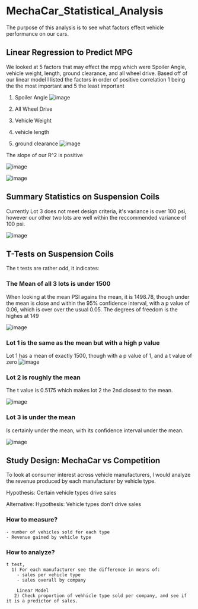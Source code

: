 # MechaCar_Statistical_Analysis

  The purpose of this analysis is to see what factors effect vehicle performance on our cars.

## Linear Regression to Predict MPG
  
  We looked at 5 factors that may effect the mpg which were Spoiler Angle, vehicle weight, length, ground clearance, and all wheel drive. Based off of our linear model I listed the factors in order of positive correlation 1 being the the most important and 5 the least important
   1. Spoiler Angle
   ![image](https://user-images.githubusercontent.com/68198233/180487597-1776dbdc-0e66-4831-9196-196ed47e2e37.png)

   2. All Wheel Drive
   3. Vehicle Weight
   4. vehicle length
   5. ground clearance
   ![image](https://user-images.githubusercontent.com/68198233/180487859-9b6eabcf-cb56-4d2e-99d1-42bda539cb38.png)


  The slope of our R^2 is positive

![image](https://user-images.githubusercontent.com/68198233/160719574-fa9e287c-e226-4ffa-a979-6c268d1d5581.png)


![image](https://user-images.githubusercontent.com/68198233/160722244-ea94a9be-fa4c-40db-9620-38f7aa39a575.png)


##  Summary Statistics on Suspension Coils

  Currently Lot 3 does not meet design criteria, it's variance is over 100 psi, however our other two lots are well within the reccommended variance of 100 psi.
  
  ![image](https://user-images.githubusercontent.com/68198233/160720565-c426c5b0-415d-4ebe-ad66-98b6ef3c137b.png)

  

## T-Tests on Suspension Coils
  
The t tests are rather odd, it indicates:


### The Mean of all 3 lots is under 1500
  When looking at the mean PSI agains the mean, it is 1498.78, though under the mean is close and within the 95% confidence interval, with a p value of 0.06, which is over over the usual 0.05. The degrees of freedom is the highes at 149
  
  
  ![image](https://user-images.githubusercontent.com/68198233/161868809-a20b1763-fa54-430c-89a2-b3a34779b360.png)
  
  
### Lot 1 is the same as the mean but with a high p value

  Lot 1 has a mean of exactly 1500, though with a p value of 1, and a t value of zero
  ![image](https://user-images.githubusercontent.com/68198233/161868885-ee116a5e-8d0b-4052-9457-8b04c7b50a2e.png)

  
 ### Lot 2 is roughly the mean
  The t value is 0.5175 which makes lot 2 the 2nd closest to the mean.
 
  
  ![image](https://user-images.githubusercontent.com/68198233/161868935-8b986b0c-f082-4998-8062-b495eb877b1f.png)

  
 ### Lot 3 is under the mean
  Is certainly under the mean, with its confidence interval under the mean.
  
  ![image](https://user-images.githubusercontent.com/68198233/161868983-e1a83aae-fa7d-4aa5-b7a6-e692352aa10a.png)


  


## Study Design: MechaCar vs Competition

  To look at consumer interest across vehicle manufacturers, I would analyze the revenue produced by each manufacturer by vehicle type. 
  
  Hypothesis: Certain vehicle types drive sales
  
  Alternative: Hypothesis: Vehicle types don't drive sales
  
  ### How to measure? 
    - number of vehicles sold for each type
    - Revenue gained by vehicle type
    
 ### How to analyze?
    t test, 
      1) For each manufacturer see the difference in means of:
        - sales per vehicle type
        - sales overall by company
        
        Linear Model
       2) Check proportion of vehhicle type sold per company, and see if it is a predictor of sales.
